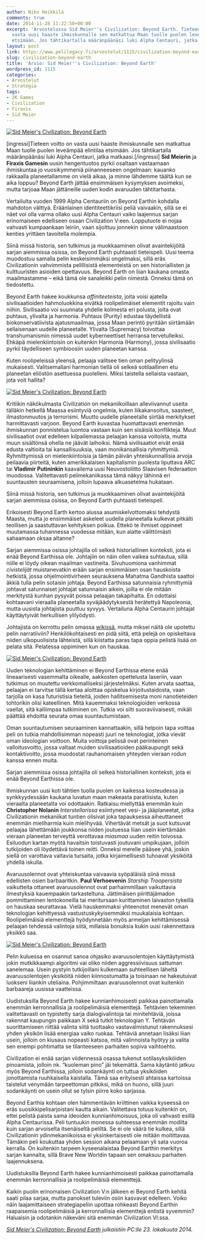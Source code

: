 ```yaml
---
author: Niko Heikkilä
comments: true
date: 2014-11-28 11:22:50+00:00
excerpt: 'Arvostelussa Sid Meier''s Civilization: Beyond Earth. Tieteen voitto on
  vasta uusi haaste ihmiskunnalle sen matkattua Maan tuolle puolen leveämpää elintilaa
  etsimään. Jos tähtikartalla määränpäänäsi luki Alpha Centauri, jatka matkaasi.'
layout: post
link: https://www.pelilegacy.fi/arvostelut/1115/civilization-beyond-earth
slug: civilization-beyond-earth
title: 'Arvio: Sid Meier''s Civilization: Beyond Earth'
wordpress_id: 1115
categories:
- Arvostelut
- Strategia
tags:
- 2K Games
- Civilization
- Firaxis
- Sid Meier
---
```


[![Sid Meier's Civilization: Beyond Earth](http://www.pelilegacy.fi/wp-content/uploads/2014/11/civilization_beyond_earth_1-1050x590.jpg)](http://www.pelilegacy.fi/wp-content/uploads/2014/11/civilization_beyond_earth_1.jpg)

[ingressi]Tieteen voitto on vasta uusi haaste ihmiskunnalle sen matkattua Maan tuolle puolen leveämpää elintilaa etsimään. Jos tähtikartalla määränpäänäsi luki Alpha Centauri, jatka matkaasi.[/ingressi]
**Sid Meierin** ja **Firaxis Gamesin** uusin hengentuotos pyrkii osaltaan vastaamaan ihmiskuntaa jo vuosikymmeniä piinanneeseen ongelmaan: kauanko rakkaalla planeetallamme on vielä aikaa, ja minne lähdemme täältä kun se aika loppuu? Beyond Earth jättää ensimmäisen kysymyksen avoimeksi, mutta tarjoaa Maan jättäneille uuden kodin avaruuden tähtitarhasta.

Vertailulta vuoden 1999 Alpha Centauriin on Beyond Earthin kohdalla mahdoton välttyä. Eräänlainen identiteettikriisi peliä vaivaakin, sillä se ei näet voi olla varma ollako uusi Alpha Centauri vaiko laajennus sarjan erinomaiseen edelliseen osaan Civilization V:een. Lopputuote ei nojaa vahvasti kumpaankaan leiriin, vaan sijoittuu jonnekin sinne välimaastoon kenties yrittäen tavoitella molempia.

Siinä missä historia, sen tutkimus ja muokkaaminen olivat avaintekijöitä sarjan aiemmissa osissa, on Beyond Earth puhtaasti tieteispeli. Uusi teema muodostuu samalla pelin keskeisimmäksi ongelmaksi, sillä eräs Civilizationin vahvimmista pelillisistä elementeistä on sen historiallisten ja kulttuuristen asioiden opettavuus. Beyond Earth on liian kaukana omasta maailmastamme – eikä tämä ole sanaleikki pelin nimestä. Onneksi tämä on tiedostettu.

Beyond Earth hakee koukkunsa _affiniteeteista_, joita voisi ajatella sivilisaatioiden hahmoluokkina eivätkä roolipelimäiset elementit rajoitu vain niihin. Sivilisaatio voi suunnata yhdelle kolmesta eri polusta, joita ovat puhtaus, ylivalta ja harmonia. Puhtaus (Purity) edustaa täydellistä biokonservatiivista ajatusmaailmaa, jossa Maan perintö pyritään siirtämään sellaisenaan uudelle planeetalle. Ylivalta (Supremacy) toivottaa transhumanismin nimessä uudet kyberneettiset herransa tervetulleiksi. Ehkäpä mielenkiintoisin on kuitenkin Harmonia (Harmony), jossa sivilisaatio pyrkii täydelliseen symbioosiin uuden planeetan kanssa.

Kuten roolipeleissä yleensä, pelaaja valitsee tien oman pelityylinsä mukaisesti. Valitsemallani harmonian tiellä oli selkeä sotilaallinen etu planeetan eliöstön asettuessa puolelleni. Miksi taistella sellaista vastaan, jota voit hallita?

[![Sid Meier's Civilization: Beyond Earth](http://www.pelilegacy.fi/wp-content/uploads/2014/11/civilization_beyond_earth_2-1050x595.jpg)](http://www.pelilegacy.fi/wp-content/uploads/2014/11/civilization_beyond_earth_2.jpg)

Kritiikin näkökulmasta Civilization on mekaniikoillaan alleviivannut useita tälläkin hetkellä Maassa esiintyviä ongelmia, kuten liikakansoitus, saasteet, ilmastonmuutos ja terrorismi. Muutto uudelle planeetalle siirtää merkitykset harmittavasti varjoon. Beyond Earth kuvastaa huomattavasti enemmän ihmiskunnan ponnistelua luontoa vastaan kuin sen sisäisiä konflikteja. Muut sivilisaatiot ovat edelleen kilpailemassa pelaajan kanssa voitoista, mutta muun sisältönsä ohella ne jäävät laihoiksi. Nämä sivilisaatiot eivät enää edusta valtioita tai kansallisuuksia, vaan monikansallisia ryhmittymiä. Ryhmittymissä on mielenkiintoisia ja tämän päivän yhteiskunnallisia arvoja peilaavia piirteitä, kuten amerikkalaisen kapitalismin puolesta liputtava ARC tai **Vladimir Putininkin** kaavailema uusi Neuvostoliitto Slaavisen federaation muodossa. Valitettavasti pelimekaniikassa tämä näkyy lähinnä eri suuntausten seuraamisena, jolloin lupaava alkuasetelma hukataan.

<div class="pullquote">Siinä missä historia, sen tutkimus ja muokkaaminen olivat avaintekijöitä sarjan aiemmissa osissa, on Beyond Earth puhtaasti tieteispeli.</div>

Erikoisesti Beyond Earth kertoo alussa asumiskelvottomaksi tehdystä Maasta, mutta jo ensimmäiset askeleet uudella planeetalla kulkevat pitkälti teollisen ja saastuttavan kehityksen polkua. Ettekö te ihmiset oppineet muutamassa tuhannessa vuodessa mitään, kun alatte välittömästi sahaamaan oksaa altanne?

Sarjan aiemmissa osissa johtajilla oli selkeä historiallinen konteksti, jota ei enää Beyond Earthissa ole. Johtajiin on näin ollen vaikea suhtautua, sillä niille ei löydy oikean maailman vastineita. Sivuhuomiona vanhimmat _civistelijät_ muistanevatkin erään sarjan ensimmäisen osan hauskoista hetkistä, jossa ohjelmointivirheen seurauksena Mahatma Gandhista saattoi äkkiä tulla pelin sotaisin johtaja. Beyond Earthissa satunnaisia ryhmittymiä johtavat satunnaiset johtajat satunnaisin aikein, joilla ei ole mitään merkitystä kunhan pysyvät poissa pelaajan takapihalta. En odottaisi kohtaavani vieraalla planeetalla syväjäädytyksestä herätettyä Napoleonia, mutta uusista johtajista puuttuu syvyys. Vertailuna Alpha Centaurin johtajat käyttäytyivät herkullisen ylilyödysti.

Johtajista on kerrottu pelin omassa [wikissä](http://civilizationbeyondearth.gamepedia.com/Promotional_Materials#Leader_Interviews), mutta miksei näitä ole upotettu pelin narratiiviin? Henkilökohtaisesti en pidä siitä, että pelejä on opiskeltava niiden ulkopuolisista lähteistä, sillä kiistatta paras tapa oppia pelistä lisää on pelata sitä. Pelatessa oppiminen kun on hauskaa.

[![Sid Meier's Civilization: Beyond Earth](http://www.pelilegacy.fi/wp-content/uploads/2014/11/civilization_beyond_earth_3-1050x590.jpg)](http://www.pelilegacy.fi/wp-content/uploads/2014/11/civilization_beyond_earth_3.jpg)

Uuden teknologian kehittäminen ei Beyond Earthissa etene enää lineaarisesti vasemmalta oikealle, aakkosten opettelusta laseriin, vaan tutkimus on muutettu verkkomalliseksi järjestelmäksi. Kuten arvata saattaa, pelaajan ei tarvitse tällä kertaa aloittaa opiskelua kirjoitustaidosta, vaan tarjolla on kasa futuristisia tieteitä, joiden hallitsemisesta moni nanotieteiden tohtorikin olisi kateellinen. Mitä kauemmaksi teknologioiden verkossa vaellat, sitä kalliimpaa tutkiminen on. Tutkia voi silti suoraviivaisesti, mikäli päättää ehdoitta seurata omaa suuntautumistaan.

Oman suuntautumisen seuraaminen kannattaakin, sillä helpoin tapa voittaa peli on tutkia mahdollisimman nopeasti juuri ne teknologiat, jotka vievät oman ideologian voittoon. Muita voittoja pelissä ovat perinteinen valloitusvoitto, jossa valtaat muiden sivilisaatioiden pääkaupungit sekä kontaktivoitto, jossa muodostat rauhanomaisen yhteyden vieraan rodun kanssa ennen muita.

<div class="pullquote">Sarjan aiemmissa osissa johtajilla oli selkeä historiallinen konteksti, jota ei enää Beyond Earthissa ole.</div>

Ihmiskunnan uusi koti tähtien tuolla puolen on kaikessa kosteudessa ja synkkyydessään kaukana luvatun maan makeasta paratiisista, kuten vieraalta planeetalta voi odottaakin. Ratkaisu miellyttää enemmän kuin **Christopher Nolanin** _Interstellarissa_ esiintyneet vesi- ja jääplaneetat, jotka Civilizationin mekaniikat tuntien olisivat joka tapauksessa aiheuttaneet enemmän mieliharmia kuin mielihyvää. Vihertävät metsät ja suot kutsuvat pelaajaa lähettämään joukkonsa niiden joutuessa liian usein kiertämään vieraan planeetan terveyttä verottavaa _miasmaa_ uuden reitin toivossa. Esiluodun kartan myötä havaitsin toistuvasti joutuvani umpikujaan, jolloin tutkijoiden oli löydettävä toinen reitti. Onneksi merelle pääsee yhä, joskin siellä on varottava valtavia tursaita, jotka kirjaimellisesti tuhoavat yksiköitä yhdellä iskulla.

Avaruusolennot ovat yhteiskuntaa vaivaavia syöpäläisiä siinä missä edellisten osien barbaaritkin. **Paul Verhoevenin** _Starship Troopersista_ vaikutteita ottaneet avaruusolennot ovat parhaimmillaan vaikuttavia ilmestyksiä kauempaakin tarkasteltuna. Jättimäisen piirittäjämadon pommittaminen lentokoneilla tai meritursaan kurittaminen laivaston tykeillä on hauskaa seurattavaa. Vielä hauskemmaksi yhteenotot menevät oman teknologian kehittyessä vastustuskykyisemmäksi muukalaisia kohtaan. Roolipelimäisiä elementtejä hyödynnetään myös armeijan kehittämisessä pelaajan tehdessä valintoja siitä, millaisia bonuksia kukin uusi rakennettava yksikkö saa.

[![Sid Meier's Civilization: Beyond Earth](http://www.pelilegacy.fi/wp-content/uploads/2014/11/civilization_beyond_earth_4-1050x534.jpg)](http://www.pelilegacy.fi/wp-content/uploads/2014/11/civilization_beyond_earth_4.jpg)

Pelin kuluessa en osannut sanoa ohjasiko avaruusolentojen käyttäytymistä jokin mutkikkaampi algoritmi vai oliko niiden aggressiivisuus sattuman sanelemaa. Usein pystyin tutkijoillani kulkemaan suhteellisen läheltä avaruusolentojen yksiköitä niiden kiinnostumatta ja toisinaan ne hakeutuivat luokseni liiankin uteliaina. Pohjimmiltaan avaruusolennot ovat kuitenkin barbaareja uusissa vaatteissa.

Uudistuksilla Beyond Earth hakee kunnianhimoisesti paikkaa painottamalla enemmän kerronnallisia ja roolipelimäisiä elementtejä. Tehtävien tekeminen valitettavasti on typistetty sarja dialogivalintoja tai minitehtäviä, joissa rakennat kaupungin paikkaan X sekä tutkit teknologian Y. Tehtävän suorittamiseen riittää valinta siitä tuottaako vastavalmistunut rakennuksesi yhden yksikön lisää energiaa vaiko ruokaa. Tehtäviä annetaan lisäksi liian usein, jolloin on kiusaus nopeasti katsoa, mitä valinnoista hyötyy ja valita sen enempi pohtimatta se tilanteeseen parhaiten sopiva vaihtoehto.

Civilization ei enää sarjan viidennessä osassa tukenut sotilasyksiköiden pinoamista, jolloin nk. “kuoleman pino” jäi tekemättä. Sama käytäntö jatkuu myös Beyond Earthissa, jolloin sodankäynti on tuttua yksiköiden jonottamista ruuhkaisella kaistalla. Tämä saa erityisesti ahtaissa kartoissa taistelut venymään tarpeettoman pitkiksi, mikä on huono, sillä juuri sodankäynti on usein ollut se tylsin piirre koko sarjassa.

Beyond Earthia kohtaan olen hämmentävän kriittinen vaikka kyseessä on eräs suosikkipelisarjoistani kautta aikain. Valitettava totuus kuitenkin on, ettei pelistä paista sama ideoiden kunnianhimoisuus, joka oli vahvasti esillä Alpha Centaurissa. Peli tuntuukin monessa suhteessa enemmän modilta kuin sarjan arvoiselta itsenäiseltä peliltä. Se ei ole väärä tie kulkea, sillä Civilizationin ydinmekaniikoissa ei yksinkertaisesti ole mitään moitittavaa. Tämäkin peli koukuttaa yhden session aikana pelaamaan yli sata vuoroa kerralla. On kuitenkin tarpeen kyseenalaistaa Beyond Earthin merkitys sarjan kannalta, sillä Brave New Worldin tapaan sen omaksuu parhaiten laajennuksena.

<div class="pullquote">Uudistuksilla Beyond Earth hakee kunnianhimoisesti paikkaa painottamalla enemmän kerronnallisia ja roolipelimäisiä elementtejä.</div>

Kaikin puolin erinomaisen Civilization V:n jälkeen ei Beyond Earth kehitä saati pilaa sarjaa, mutta panokset tuleviin osiin kasvavat edelleen. Voiko näin laajamittaiseen strategiapeliin upottaa rohkeasti Beyond Earthin raapaisemia roolipelimäisiä ja kerronnallisia elementtejä entistä syvemmin? Haluaisin ja odotankin näkeväni sitä enemmän Civilization VI:ssa.

_[Sid Meier's Civilization: Beyond Earth](https://www.civilization.com/en/games/civilization-beyond-earth/) julkaistiin PC:lle 23. lokakuuta 2014._

